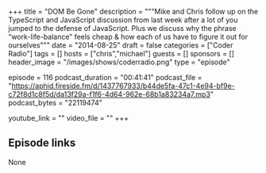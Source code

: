 +++
title = "DOM Be Gone"
description = """Mike and Chris follow up on the TypeScript and JavaScript discussion from last week after a lot of you jumped to the defense of JavaScript. Plus we discuss why the phrase “work-life-balance” feels cheap & how each of us have to figure it out for ourselves"""
date = "2014-08-25"
draft = false
categories = ["Coder Radio"]
tags = []
hosts = ["chris","michael"]
guests = []
sponsors = []
header_image = "/images/shows/coderradio.png"
type = "episode"

episode = 116
podcast_duration = "00:41:41"
podcast_file = "https://aphid.fireside.fm/d/1437767933/b44de5fa-47c1-4e94-bf9e-c72f8d1c8f5d/da13f29a-f1f6-4d64-962e-68b1a83234a7.mp3"
podcast_bytes = "22119474"

youtube_link = ""
video_file = ""
+++

## Episode links

None

